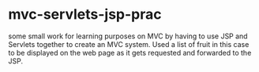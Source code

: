 # mvc-servlets-jsp-prac
some small work for learning purposes on MVC by having to use JSP and Servlets together to create an MVC system. Used a list of fruit in this case to be displayed on 
the web page as it gets requested and forwarded to the JSP.    
